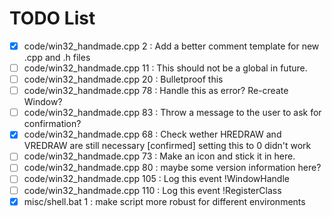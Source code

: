 # TODO List
 - [X] code/win32_handmade.cpp   2 : Add a better comment template for new .cpp and .h files
 - [ ] code/win32_handmade.cpp  11 : This should not be a global in future.
 - [ ] code/win32_handmade.cpp  20 : Bulletproof this
 - [ ] code/win32_handmade.cpp  78 : Handle this as error? Re-create Window?
 - [ ] code/win32_handmade.cpp  83 : Throw a message to the user to ask for confirmation?
 - [X] code/win32_handmade.cpp  68 : Check wether HREDRAW and VREDRAW are still necessary [confirmed] setting this to 0 didn't work
 - [ ] code/win32_handmade.cpp  73 : Make an icon and stick it in here.
 - [ ] code/win32_handmade.cpp  80 : maybe some version information here?
 - [ ] code/win32_handmade.cpp 105 : Log this event !WindowHandle
 - [ ] code/win32_handmade.cpp 110 : Log this event !RegisterClass
 - [X] misc/shell.bat 1 : make script more robust for different environments
